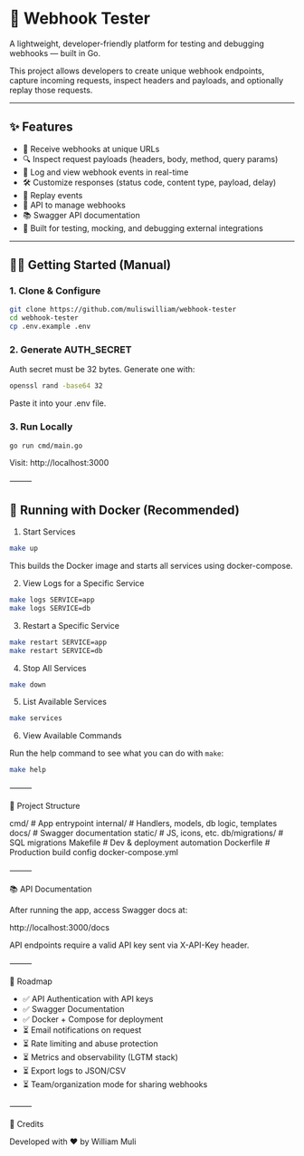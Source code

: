 # 🧪 Webhook Tester

A lightweight, developer-friendly platform for testing and debugging webhooks — built in Go.

This project allows developers to create unique webhook endpoints, capture incoming requests, inspect headers and
payloads, and optionally replay those requests.

---

## ✨ Features

- 📩 Receive webhooks at unique URLs
- 🔍 Inspect request payloads (headers, body, method, query params)
- 💾 Log and view webhook events in real-time
- 🛠️ Customize responses (status code, content type, payload, delay)
- 🔁 Replay events
- 🔐 API to manage webhooks
- 📚 Swagger API documentation
- 🧪 Built for testing, mocking, and debugging external integrations

---

## 🏃‍♂️ Getting Started (Manual)

### 1. Clone & Configure

```bash
git clone https://github.com/muliswilliam/webhook-tester
cd webhook-tester
cp .env.example .env
```

### 2. Generate AUTH_SECRET

Auth secret must be 32 bytes. Generate one with:

```bash
openssl rand -base64 32
```
Paste it into your .env file.

### 3. Run Locally

```bash
go run cmd/main.go
```

Visit: http://localhost:3000

⸻

## 🐳 Running with Docker (Recommended)

1. Start Services
```bash
make up
```

This builds the Docker image and starts all services using docker-compose.

2. View Logs for a Specific Service
```bash
make logs SERVICE=app
make logs SERVICE=db
```

3. Restart a Specific Service

```bash
make restart SERVICE=app
make restart SERVICE=db
```

4. Stop All Services
```bash
make down
```

5. List Available Services
```bash
make services
```

6. View Available Commands

Run the help command to see what you can do with `make`:

```bash
make help
```


⸻

📁 Project Structure

cmd/              # App entrypoint
internal/         # Handlers, models, db logic, templates
docs/             # Swagger documentation
static/           # JS, icons, etc.
db/migrations/    # SQL migrations
Makefile          # Dev & deployment automation
Dockerfile        # Production build config
docker-compose.yml



⸻

📚 API Documentation

After running the app, access Swagger docs at:

http://localhost:3000/docs

API endpoints require a valid API key sent via X-API-Key header.

⸻

📌 Roadmap
- ✅ API Authentication with API keys
- ✅ Swagger Documentation
- ✅ Docker + Compose for deployment
- ⏳ Email notifications on request
- ⏳ Rate limiting and abuse protection
- ⏳ Metrics and observability (LGTM stack)
- ⏳ Export logs to JSON/CSV
- ⏳ Team/organization mode for sharing webhooks

⸻

🧠 Credits

Developed with ❤️ by William Muli